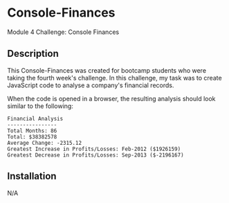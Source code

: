 # Console-Finances
Module 4 Challenge: Console Finances

## Description 

This Console-Finances was created for bootcamp students who were taking the fourth week's challenge. In this challenge, my task was to create JavaScript code to analyse a company's financial records.

When the code is opened in a browser, the resulting analysis should look similar to the following:

  ```text
  Financial Analysis 
  ----------------
  Total Months: 86
  Total: $38382578
  Average Change: -2315.12
  Greatest Increase in Profits/Losses: Feb-2012 ($1926159)
  Greatest Decrease in Profits/Losses: Sep-2013 ($-2196167)
  ```

## Installation

N/A
